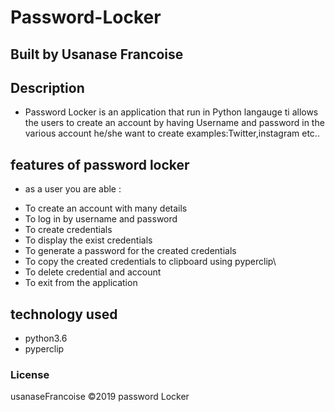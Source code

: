 # Password-Locker
## Built by <span> Usanase Francoise</span>
## Description
- Password Locker is an application that run in Python langauge ti allows the users to create an account by having Username and password in the various account he/she want to create examples:Twitter,instagram etc..

## features of password locker
  - as a user  you are able :
  * To create  an account with many details 
  * To log in by username and password
  * To create credentials
  * To display the exist credentials
  * To generate a password for the created credentials
  * To copy the created credentials to clipboard using pyperclip\
  * To delete credential and account
  * To exit from the application
 
## technology used
  * python3.6
  * pyperclip

### License
usanaseFrancoise &copy;2019 password Locker
